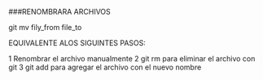 ###RENOMBRARA ARCHIVOS

git mv fily_from  file_to

EQUIVALENTE  ALOS  SIGUINTES PASOS:

1 Renombrar  el archivo manualmente
2 git rm para  eliminar  el archivo con  git
3 git add para  agregar  el archivo con  el nuevo nombre
